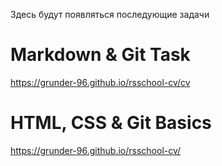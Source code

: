 Здесь будут появляться последующие задачи
# Markdown & Git Task
https://grunder-96.github.io/rsschool-cv/cv

# HTML, CSS & Git Basics
https://grunder-96.github.io/rsschool-cv/
